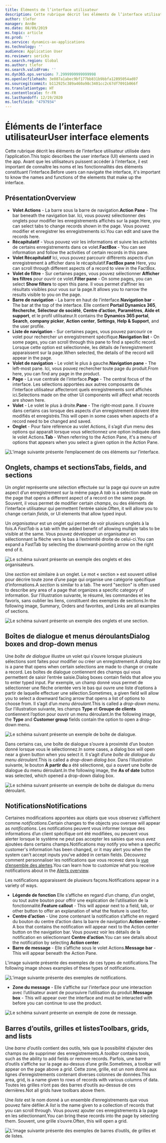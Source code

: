 ```yaml
---
title: Éléments de l’interface utilisateur
description: Cette rubrique décrit les éléments de l’interface utilisateur utilisés dans l’application.
author: tlefor
manager: AnnBe
ms.date: 08/09/2019
ms.topic: article
ms.prod: ''
ms.service: dynamics-ax-applications
ms.technology: ''
audience: Application User
ms.reviewer: sericks
ms.search.region: Global
ms.author: tlefor
ms.search.validFrom: ''
ms.dyn365.ops.version: 7.2999999999999998
ms.openlocfilehash: 3e087a1abec9bf177bb831b9bbfa12895054ad07
ms.sourcegitcommit: b112925c389a460a98c3401cc2c67df7091b066f
ms.translationtype: HT
ms.contentlocale: fr-FR
ms.lasthandoff: 12/19/2020
ms.locfileid: "4797934"
---
```

# <a name="user-interface-elements"></a><span data-ttu-id="eedf6-103">Éléments de l’interface utilisateur</span><span class="sxs-lookup"><span data-stu-id="eedf6-103">User interface elements</span></span>

<span data-ttu-id="eedf6-104">Cette rubrique décrit les éléments de l’interface utilisateur utilisée dans l’application.</span><span class="sxs-lookup"><span data-stu-id="eedf6-104">This topic describes the user interface (UI) elements used in the app.</span></span> <span data-ttu-id="eedf6-105">Avant que les utilisateurs puissent accéder à l’interface, il est important de connaître les noms et les fonctionnalités des éléments constituant l’interface.</span><span class="sxs-lookup"><span data-stu-id="eedf6-105">Before users can navigate the interface, it's important to know the names and functions of the elements that make up the interface.</span></span>

## <a name="overview"></a><span data-ttu-id="eedf6-106">Présentation</span><span class="sxs-lookup"><span data-stu-id="eedf6-106">Overview</span></span>

- <span data-ttu-id="eedf6-107">**Volet Actions** - La barre sous la barre de navigation.</span><span class="sxs-lookup"><span data-stu-id="eedf6-107">**Action Pane** - The bar beneath the navigation bar.</span></span> <span data-ttu-id="eedf6-108">Ici, vous pouvez sélectionner des onglets pour modifier les enregistrements affichés sur la page.</span><span class="sxs-lookup"><span data-stu-id="eedf6-108">Here, you can select tabs to change records shown in the page.</span></span> <span data-ttu-id="eedf6-109">Vous pouvez modifier et enregistrer les enregistrements ici.</span><span class="sxs-lookup"><span data-stu-id="eedf6-109">You can edit and save the records here.</span></span>  
- <span data-ttu-id="eedf6-110">**Récapitulatif** - Vous pouvez voir les informations et suivre les activités de certains enregistrements dans ce volet.</span><span class="sxs-lookup"><span data-stu-id="eedf6-110">**FactBox** - You can see information and follow the activities of certain records in this pane.</span></span>  
- <span data-ttu-id="eedf6-111">**Volet Récapitulatif** Ici, vous pouvez parcourir différents aspects d’un enregistrement à afficher dans le récapitulatif.</span><span class="sxs-lookup"><span data-stu-id="eedf6-111">**FactBox pane** Here, you can scroll through different aspects of a record to view in the FactBox.</span></span>  
- <span data-ttu-id="eedf6-112">**Volet de filtre** - Sur certaines pages, vous pouvez sélectionner **Afficher les filtres** pour ouvrir ce volet.</span><span class="sxs-lookup"><span data-stu-id="eedf6-112">**Filter pane** - On some pages, you can select **Show filters** to open this pane.</span></span> <span data-ttu-id="eedf6-113">Il vous permet d’affiner les résultats visibles pour vous sur la page.</span><span class="sxs-lookup"><span data-stu-id="eedf6-113">It allows you to narrow the results visible to you on the page.</span></span>  
- <span data-ttu-id="eedf6-114">**Barre de navigation** - La barre en haut de l’interface.</span><span class="sxs-lookup"><span data-stu-id="eedf6-114">**Navigation bar** - The bar at the top of the interface.</span></span> <span data-ttu-id="eedf6-115">Elle contient **Portail Dynamics 365**, **Recherche**, **Sélecteur de société**, **Centre d’action**, **Paramètres**, **Aide et support**, et le profil utilisateur.</span><span class="sxs-lookup"><span data-stu-id="eedf6-115">It contains the **Dynamics 365 portal**, **Search**, **company picker**, **Action center**, **Settings**, **Help & Support**, and the user profile.</span></span>  
- <span data-ttu-id="eedf6-116">**Liste de navigation** - Sur certaines pages, vous pouvez parcourir ce volet pour rechercher un enregistrement spécifique.</span><span class="sxs-lookup"><span data-stu-id="eedf6-116">**Navigation list** - On some pages, you can scroll through this pane to find a specific record.</span></span> <span data-ttu-id="eedf6-117">Lorsque cette option est sélectionnée, les détails de l’enregistrement apparaissent sur la page.</span><span class="sxs-lookup"><span data-stu-id="eedf6-117">When selected, the details of the record will appear in the page.</span></span>  
- <span data-ttu-id="eedf6-118">**Volet de navigation** - Le volet le plus à gauche.</span><span class="sxs-lookup"><span data-stu-id="eedf6-118">**Navigation pane** - The left-most pane.</span></span> <span data-ttu-id="eedf6-119">Ici, vous pouvez rechercher toute page du produit.</span><span class="sxs-lookup"><span data-stu-id="eedf6-119">From here, you can find any page in the product.</span></span>  
- <span data-ttu-id="eedf6-120">**Page** - La vue centrale de l’interface.</span><span class="sxs-lookup"><span data-stu-id="eedf6-120">**Page** - The central focus of the interface.</span></span> <span data-ttu-id="eedf6-121">Les sélections apportées aux autres composants de l’interface utilisateur affecteront quels enregistrements sont affichés ici.</span><span class="sxs-lookup"><span data-stu-id="eedf6-121">Selections made on the other UI components will affect what records are shown here.</span></span>  
- <span data-ttu-id="eedf6-122">**Volet** - Le volet le plus à droite.</span><span class="sxs-lookup"><span data-stu-id="eedf6-122">**Pane** - The right-most pane.</span></span> <span data-ttu-id="eedf6-123">Il s’ouvre dans certains cas lorsque des aspects d’un enregistrement doivent être modifiés et enregistrés.</span><span class="sxs-lookup"><span data-stu-id="eedf6-123">This will open in some cases when aspects of a record need to be changed and saved.</span></span>  
- <span data-ttu-id="eedf6-124">**Onglet** - Pour faire référence au volet Actions, il s’agit d’un menu des options qui apparaît lorsque vous sélectionnez une option indiquée dans le volet Actions.</span><span class="sxs-lookup"><span data-stu-id="eedf6-124">**Tab** - When referring to the Action Pane, it's a menu of options that appears when you select a given option in the Action Pane.</span></span>  

![L’image suivante présente l’emplacement de ces éléments sur l’interface.](media/user-interface-01.png)

## <a name="tabs-fields-and-sections"></a><span data-ttu-id="eedf6-126">Onglets, champs et sections</span><span class="sxs-lookup"><span data-stu-id="eedf6-126">Tabs, fields, and sections</span></span>

<span data-ttu-id="eedf6-127">Un *onglet* représente une sélection effectuée sur la page qui ouvre un autre aspect d’un enregistrement sur la même page.</span><span class="sxs-lookup"><span data-stu-id="eedf6-127">A *tab* is a selection made on the page that opens a different aspect of a record on the same page.</span></span> <span data-ttu-id="eedf6-128">Souvent, il vous permet de modifier certain *champs*, ou des éléments de l’interface utilisateur qui permettent l’entrée saisie.</span><span class="sxs-lookup"><span data-stu-id="eedf6-128">Often, it will allow you to change certain *fields*, or UI elements that allow typed input.</span></span> 

<span data-ttu-id="eedf6-129">Un *organisateur* est un onglet qui permet de voir plusieurs onglets à la fois.</span><span class="sxs-lookup"><span data-stu-id="eedf6-129">A *FastTab* is a tab with the added benefit of allowing multiple tabs to be visible at the same.</span></span> <span data-ttu-id="eedf6-130">Vous pouvez développer un organisateur en sélectionnant la flèche vers le bas à l’extrémité droite de celui-ci.</span><span class="sxs-lookup"><span data-stu-id="eedf6-130">You can expand a FastTab by selecting the downward-pointing arrow on the right end of it.</span></span>

![Le schéma suivant présente un exemple des onglets et des organisateurs.](media/user-interface-02.png)

<span data-ttu-id="eedf6-132">Une *section* est similaire à un onglet. Le mot « section » est souvent utilisé pour décrire toute zone d’une page qui organise une catégorie spécifique d’informations.</span><span class="sxs-lookup"><span data-stu-id="eedf6-132">A *section* is similar to a tab. The word "section" is often used to describe any area of a page that organizes a specific category of information.</span></span> <span data-ttu-id="eedf6-133">Sur l’illustration suivante, le résumé, les commandes et les favoris, sans oublier les liens, constituent des exemples de sections.</span><span class="sxs-lookup"><span data-stu-id="eedf6-133">In the following image, Summary, Orders and favorites, and Links are all examples of sections.</span></span>

![Le schéma suivant présente un exemple des onglets et une section.](media/user-interface-03.png)

## <a name="dialog-boxes-and-drop-down-menus"></a><span data-ttu-id="eedf6-135">Boîtes de dialogue et menus déroulants</span><span class="sxs-lookup"><span data-stu-id="eedf6-135">Dialog boxes and drop-down menus</span></span>

<span data-ttu-id="eedf6-136">Une *boîte de dialogue* illustre un volet qui s’ouvre lorsque plusieurs sélections sont faites pour modifier ou créer un enregistrement.</span><span class="sxs-lookup"><span data-stu-id="eedf6-136">A *dialog box* is a pane that opens when certain selections are made to change or create a record.</span></span> <span data-ttu-id="eedf6-137">Les boîtes de dialogue contiennent des champs qui vous permettent de saisir l’entrée saisie.</span><span class="sxs-lookup"><span data-stu-id="eedf6-137">Dialog boxes contain fields that allow you to enter typed input.</span></span> <span data-ttu-id="eedf6-138">Par exemple, un champ donné vous permet de sélectionner une flèche orientée vers le bas qui ouvre une liste d’options à partir de laquelle effectuer une sélection.</span><span class="sxs-lookup"><span data-stu-id="eedf6-138">Sometimes, a given field will allow you to select a downward facing arrow that opens a list of options to choose from.</span></span> <span data-ttu-id="eedf6-139">Il s’agit d’un *menu déroulant*.</span><span class="sxs-lookup"><span data-stu-id="eedf6-139">This is called a *drop-down menu*.</span></span> <span data-ttu-id="eedf6-140">Sur l’illustration suivante, les champs **Type** et **Groupe de clients** contiennent l’option pour ouvrir un menu déroulant.</span><span class="sxs-lookup"><span data-stu-id="eedf6-140">In the following image, the **Type** and **Customer group** fields contain the option to open a drop-down menu.</span></span>

![Le schéma suivant présente un exemple de boîte de dialogue.](media/user-interface-04.png)

<span data-ttu-id="eedf6-142">Dans certains cas, une boîte de dialogue s’ouvre à proximité d’un bouton donné lorsque vous le sélectionnez.</span><span class="sxs-lookup"><span data-stu-id="eedf6-142">In some cases, a dialog box will open near a given button when you select it.</span></span> <span data-ttu-id="eedf6-143">Il s’agit d’une *boîte de dialogue du menu déroulant*.</span><span class="sxs-lookup"><span data-stu-id="eedf6-143">This is called a *drop-down dialog box*.</span></span> <span data-ttu-id="eedf6-144">Dans l’illustration suivante, le bouton **À partir du** a été sélectionné, qui a ouvert une boîte de dialogue du menu déroulant.</span><span class="sxs-lookup"><span data-stu-id="eedf6-144">In the following image, the **As of date** button was selected, which opened a drop-down dialog box.</span></span>

![Le schéma suivant présente un exemple de boîte de dialogue du menu déroulant.](media/user-interface-05.png)

## <a name="notifications"></a><span data-ttu-id="eedf6-146">Notifications</span><span class="sxs-lookup"><span data-stu-id="eedf6-146">Notifications</span></span>

<span data-ttu-id="eedf6-147">Certaines modifications apportées aux objets que vous observez s’affichent comme *notifications*.</span><span class="sxs-lookup"><span data-stu-id="eedf6-147">Certain changes to the objects you oversee will appear as *notifications*.</span></span> <span data-ttu-id="eedf6-148">Les notifications peuvent vous informer lorsque des informations d’un client spécifique ont été modifiées, ou peuvent vous alerter lorsque le système ne peut pas accepter les saisies que vous avez ajoutées dans certains champs.</span><span class="sxs-lookup"><span data-stu-id="eedf6-148">Notifications may notify you when a specific customer's information has been changed, or it may alert you when the system can't accept inputs you've added in certain fields.</span></span> <span data-ttu-id="eedf6-149">Découvrez comment personnaliser les notifications que vous recevez dans la [vue d’ensemble des alertes](../get-started/alerts-overview.md).</span><span class="sxs-lookup"><span data-stu-id="eedf6-149">You can learn how to customize what you receive notifications about in the [Alerts overview](../get-started/alerts-overview.md).</span></span>

<span data-ttu-id="eedf6-150">Les notifications apparaissent de plusieurs façons.</span><span class="sxs-lookup"><span data-stu-id="eedf6-150">Notifications appear in a variety of ways.</span></span>
- <span data-ttu-id="eedf6-151">**Légende de fonction** Elle s’affiche en regard d’un champ, d’un onglet, ou tout autre bouton pour offrir une explication de l’utilisation de la fonctionnalité.</span><span class="sxs-lookup"><span data-stu-id="eedf6-151">**Feature callout** - This will appear next to a field, tab, or other button to offer an explanation of what the feature is used for.</span></span> 
- <span data-ttu-id="eedf6-152">**Centre d’action** - Une zone contenant la notification s’affiche en regard du bouton du centre d’action dans la barre de navigation.</span><span class="sxs-lookup"><span data-stu-id="eedf6-152">**Action center** - A box that contains the notification will appear next to the Action center button on the navigation bar.</span></span> <span data-ttu-id="eedf6-153">Vous pouvez voir les détails de la notification en sélectionnant **Centre d’action**.</span><span class="sxs-lookup"><span data-stu-id="eedf6-153">You can see details about the notification by selecting **Action center**.</span></span>  
- <span data-ttu-id="eedf6-154">**Barre de message** - Elle s’affiche sous le volet Actions.</span><span class="sxs-lookup"><span data-stu-id="eedf6-154">**Message bar** - This will appear beneath the Action Pane.</span></span>  

<span data-ttu-id="eedf6-155">L’image suivante présente des exemples de ces types de notifications.</span><span class="sxs-lookup"><span data-stu-id="eedf6-155">The following image shows examples of these types of notifications.</span></span>

![L’image suivante présente des exemples de notifications.](media/user-interface-06.png)

- <span data-ttu-id="eedf6-157">**Zone du message** - Elle s’affiche sur l’interface pour une interaction avec l’utilisateur avant de poursuivre l’utilisation du produit.</span><span class="sxs-lookup"><span data-stu-id="eedf6-157">**Message box** - This will appear over the interface and must be interacted with before you can continue to use the product.</span></span>  

![Le schéma suivant présente un exemple de zone de message.](media/user-interface-07.png)

## <a name="toolbars-grids-and-lists"></a><span data-ttu-id="eedf6-159">Barres d’outils, grilles et listes</span><span class="sxs-lookup"><span data-stu-id="eedf6-159">Toolbars, grids, and lists</span></span>

<span data-ttu-id="eedf6-160">Une *barre d’outils* contient des outils, tels que la possibilité d’ajouter des champs ou de supprimer des enregistrements.</span><span class="sxs-lookup"><span data-stu-id="eedf6-160">A *toolbar* contains tools, such as the ability to add fields or remove records.</span></span> <span data-ttu-id="eedf6-161">Parfois, une barre d’outils s’affiche sur la page au-dessus d’une *grille*.</span><span class="sxs-lookup"><span data-stu-id="eedf6-161">Sometimes, a toolbar will appear on the page above a *grid*.</span></span> <span data-ttu-id="eedf6-162">Cette zone, grille, est un nom donné aux lignes d’enregistrements contenant diverses colonnes de données.</span><span class="sxs-lookup"><span data-stu-id="eedf6-162">This area, grid, is a name given to rows of records with various columns of data.</span></span> <span data-ttu-id="eedf6-163">Toutes les grilles n’ont pas des barres d’outils au-dessus de ces dernières.</span><span class="sxs-lookup"><span data-stu-id="eedf6-163">Not all grids have toolbars above them.</span></span>

<span data-ttu-id="eedf6-164">Une *liste* est le nom donné à un ensemble d’enregistrements que vous pouvez faire défiler.</span><span class="sxs-lookup"><span data-stu-id="eedf6-164">A *list* is the name given to a collection of records that you can scroll through.</span></span> <span data-ttu-id="eedf6-165">Vous pouvez ajouter ces enregistrements à la page en les sélectionnant.</span><span class="sxs-lookup"><span data-stu-id="eedf6-165">You can bring these records into the page by selecting them.</span></span> <span data-ttu-id="eedf6-166">Souvent, une grille s’ouvre.</span><span class="sxs-lookup"><span data-stu-id="eedf6-166">Often, this will open a grid.</span></span>

![L’image suivante présente des exemples de barres d’outils, de grilles et de listes.](media/user-interface-08.png)

